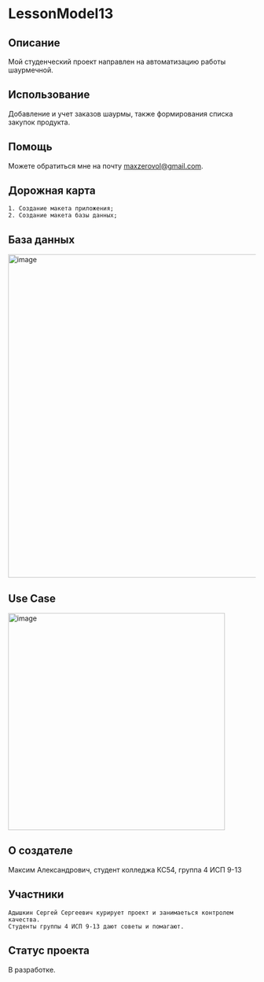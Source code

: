 # LessonModel13

## Описание
Мой студенческий проект направлен на автоматизацию работы шаурмечной.

## Использование
Добавление и учет заказов шаурмы, также формирования списка закупок продукта.

## Помощь
Можете обратиться мне на почту maxzerovol@gmail.com.

## Дорожная карта
    1. Создание макета приложения;
    2. Создание макета базы данных; 


## База данных
<img width="657" alt="image" src="https://github.com/YukaChka/LessonModel13/assets/98550812/282aa4e8-77d6-4e98-94f6-91975b80323c">

## Use Case
<img width="441" alt="image" src="https://github.com/YukaChka/LessonModel13/assets/98550812/e5401f25-d6a0-4bf5-8cd1-20e3844e6b7d">

## О создателе
Максим Александрович, студент колледжа КС54, группа 4 ИСП 9-13

## Участники
    Адышкин Сергей Сергеевич курирует проект и занимаеться контролем качества.
    Студенты группы 4 ИСП 9-13 дают советы и помагают.


## Статус проекта
В разработке.
